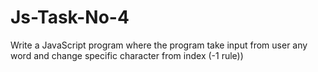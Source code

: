 # Js-Task-No-4
Write a JavaScript program where the program take input from user any word and change specific character from index (-1 rule))
